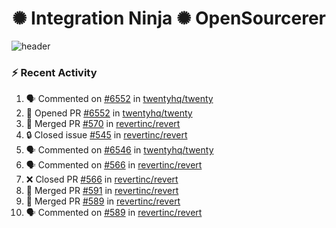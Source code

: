  
<h1 align="center">✺ Integration Ninja ✺ OpenSourcerer</h1>

![header](https://github.com/Nabhag8848/Nabhag8848/assets/65061890/3ecbdaa2-ea2a-4413-a40a-87945f5fb05a)

### :zap: Recent Activity

<!--START_SECTION:activity-->
1. 🗣 Commented on [#6552](https://github.com/twentyhq/twenty/pull/6552#issuecomment-2271219116) in [twentyhq/twenty](https://github.com/twentyhq/twenty)
2. 💪 Opened PR [#6552](https://github.com/twentyhq/twenty/pull/6552) in [twentyhq/twenty](https://github.com/twentyhq/twenty)
3. 🎉 Merged PR [#570](https://github.com/revertinc/revert/pull/570) in [revertinc/revert](https://github.com/revertinc/revert)
4. 🔒 Closed issue [#545](https://github.com/revertinc/revert/issues/545) in [revertinc/revert](https://github.com/revertinc/revert)
5. 🗣 Commented on [#6546](https://github.com/twentyhq/twenty/issues/6546#issuecomment-2270742948) in [twentyhq/twenty](https://github.com/twentyhq/twenty)
6. 🗣 Commented on [#566](https://github.com/revertinc/revert/pull/566#issuecomment-2270498990) in [revertinc/revert](https://github.com/revertinc/revert)
7. ❌ Closed PR [#566](https://github.com/revertinc/revert/pull/566) in [revertinc/revert](https://github.com/revertinc/revert)
8. 🎉 Merged PR [#591](https://github.com/revertinc/revert/pull/591) in [revertinc/revert](https://github.com/revertinc/revert)
9. 🎉 Merged PR [#589](https://github.com/revertinc/revert/pull/589) in [revertinc/revert](https://github.com/revertinc/revert)
10. 🗣 Commented on [#589](https://github.com/revertinc/revert/pull/589#issuecomment-2270465067) in [revertinc/revert](https://github.com/revertinc/revert)
<!--END_SECTION:activity-->

  



